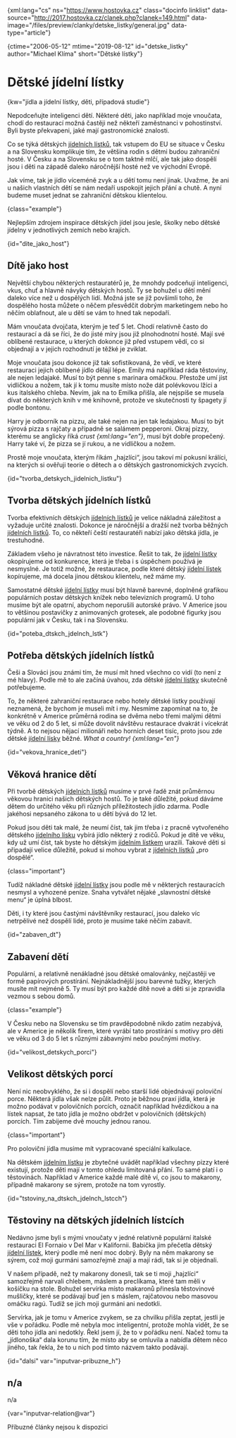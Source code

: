 
{xml:lang="cs" ns="https://www.hostovka.cz" class="docinfo linklist" data-source="http://2017.hostovka.cz/clanek.php?clanek=149.html" data-image="/files/preview/clanky/detske_listky/general.jpg" data-type="article"}

{ctime="2006-05-12" mtime="2019-08-12" id="detske_listky" author="Michael Klíma" short="Dětské lístky"}

# Dětské jídelní lístky

<!-- generated attribute kw by user_updatekw.sh on 2020-07-05, do not edit -->

{kw="jídla a jídelní lístky, děti, případová studie"}

Nepodceňujte inteligenci dětí. Některé děti, jako například moje vnoučata, chodí do restaurací možná častěji než někteří zaměstnanci v pohostinství. Byli byste překvapeni, jaké mají gastronomické znalosti.

Co se týká dětských [jídelních lístků][1], tak vstupem do EU se situace v Česku a na Slovensku komplikuje tím, že většina rodin s dětmi budou zahraniční hosté. V Česku a na Slovensku se o tom taktně mlčí, ale tak jako dospělí jsou i děti na západě daleko náročnější hosté než ve východní Evropě.

Jak víme, tak je jídlo víceméně zvyk a u dětí tomu není jinak. Uvažme, že ani u našich vlastních dětí se nám nedaří uspokojit jejich přání a chutě. A nyní budeme muset jednat se zahraniční dětskou klientelou.

{class="example"}

Nejlepším zdrojem inspirace dětských jídel jsou jesle, školky nebo dětské jídelny v jednotlivých zemích nebo krajích.

{id="dite\_jako\_host"}

## Dítě jako host

Největší chybou některých restauratérů je, že mnohdy podceňují inteligenci, vkus, chuť a hlavně návyky dětských hostů. Ty se bohužel u dětí mění daleko více než u dospělých lidí. Možná jste se již povšimli toho, že dospělého hosta můžete o něčem přesvědčit dobrým marketingem nebo ho něčím oblafnout, ale u dětí se vám to hned tak nepodaří.

Mám vnoučata dvojčata, kterým je teď 5 let. Chodí relativně často do restaurací a dá se říci, že do jisté míry jsou již plnohodnotní hosté. Mají své oblíbené restaurace, u kterých dokonce již před vstupem vědí, co si objednají a v jejich rozhodnutí je těžké je zviklat.

Moje vnoučata jsou dokonce již tak sofistikovaná, že vědí, ve které restauraci jejich oblíbené jídlo dělají lépe. Emily má například ráda těstoviny, ale nejen ledajaké. Musí to být penne s marinara omáčkou. Přestože umí jíst vidličkou a nožem, tak jí k tomu musíte místo nože dát polévkovou lžíci a kus italského chleba. Nevím, jak na to Emilka přišla, ale nejspíše se musela dívat do některých knih v mé knihovně, protože ve skutečnosti ty špagety jí podle bontonu.

Harry je odborník na pizzu, ale také nejen na jen tak ledajakou. Musí to být sýrová pizza s rajčaty a případně se salámem pepperoni. Okraj pizzy, kterému se anglicky říká _crust {xml:lang="en"}_, musí být dobře propečený. Harry také ví, že pizza se jí rukou, a ne vidličkou a nožem.

Prostě moje vnoučata, kterým říkám „hajzlíci“, jsou takoví mí pokusní králíci, na kterých si ověřuji teorie o dětech a o dětských gastronomických zvycích.

{id="tvorba\_detskych\_jidelnich_listku"}

## Tvorba dětských jídelních lístků

Tvorba efektivních dětských [jídelních lístků][1] je velice nákladná záležitost a vyžaduje určité znalosti. Dokonce je náročnější a dražší než tvorba běžných [jídelních lístků][1]. To, co někteří čeští restauratéři nabízí jako dětská jídla, je trestuhodné.

Základem všeho je návratnost této investice. Řešit to tak, že [jídelní lístky][1] okopírujeme od konkurence, která je třeba i s úspěchem používá je nesmyslné. Je totiž možné, že restaurace, podle které dětský [jídelní lístek][1] kopírujeme, má docela jinou dětskou klientelu, než máme my.

Samostatné dětské [jídelní lístky][1] musí být hlavně barevné, doplněné grafikou populárních postav dětských knížek nebo televizních programů. U toho musíme být ale opatrní, abychom neporušili autorské právo. V Americe jsou to většinou postavičky z animovaných grotesek, ale podobné figurky jsou populární jak v Česku, tak i na Slovensku.

{id="poteba\_dtskch\_jdelnch_lstk"}

## Potřeba dětských jídelních lístků

Češi a Slováci jsou známi tím, že musí mít hned všechno co vidí (to není z mé hlavy). Podle mě to ale začíná úvahou, zda dětské [jídelní lístky][1] skutečně potřebujeme.

To, že některé zahraniční restaurace nebo hotely dětské lístky používají neznamená, že bychom je museli mít i my. Nesmíme zapomínat na to, že konkrétně v Americe průměrná rodina se dvěma nebo třemi malými dětmi ve věku od 2 do 5 let, si může dovolit návštěvu restaurace dvakrát i vícekrát týdně. A to nejsou nějací milionáři nebo horních deset tisíc, proto jsou zde dětské [jídelní lísky][1] běžné. _What a country! {xml:lang="en"}_

{id="vekova\_hranice\_deti"}

## Věková hranice dětí

Při tvorbě dětských [jídelních lístků][1] musíme v prvé řadě znát průměrnou věkovou hranici našich dětských hostů. To je také důležité, pokud dáváme dětem do určitého věku při různých příležitostech jídlo zdarma. Podle jakéhosi nepsaného zákona to u dětí bývá do 12 let.

Pokud jsou děti tak malé, že neumí číst, tak jim třeba i z pracně vytvořeného dětského [jídelního lísku][1] vybírá jídlo některý z rodičů. Pokud je dítě ve věku, kdy už umí číst, tak byste ho dětským [jídelním lístkem][1] urazili. Takové děti si připadají velice důležitě, pokud si mohou vybrat z [jídelních lístků][1] „pro dospělé“.

{class="important"}

Tudíž nákladné dětské [jídelní lístky][1] jsou podle mě v některých restauracích nesmysl a vyhozené peníze. Snaha vytvářet nějaké „slavnostní dětské menu“ je úplná blbost.

Děti, i ty které jsou častými návštěvníky restaurací, jsou daleko víc netrpělivé než dospělí lidé, proto je musíme také něčím zabavit.

{id="zabaven_dt"}

## Zabavení dětí

Populární, a relativně nenákladné jsou dětské omalovánky, nejčastěji ve formě papírových prostírání. Nejnákladnější jsou barevné tužky, kterých musíte mít nejméně 5. Ty musí být pro každé dítě nové a děti si je zpravidla vezmou s sebou domů.

{class="example"}

V Česku nebo na Slovensku se tím pravděpodobně nikdo zatím nezabývá, ale v Americe je několik firem, které vyrábí tato prostírání s motivy pro děti ve věku od 3 do 5 let s různými zábavnými nebo poučnými motivy.

{id="velikost\_detskych\_porci"}

## Velikost dětských porcí

Není nic neobvyklého, že si i dospělí nebo starší lidé objednávají poloviční porce. Některá jídla však nelze půlit. Proto je běžnou praxí jídla, která je možno podávat v polovičních porcích, označit například hvězdičkou a na lístek napsat, že tato jídla je možno obdržet v polovičních (dětských) porcích. Tím zabijeme dvě mouchy jednou ranou.

{class="important"}

Pro poloviční jídla musíme mít vypracované speciální kalkulace.

Na dětském [jídelním lístku][1] je zbytečné uvádět například všechny pizzy které existují, protože děti mají v tomto ohledu limitovaná přání. To samé platí i o těstovinách. Například v Americe každé malé dítě ví, co jsou to makarony, případně makarony se sýrem, protože na tom vyrostly.

{id="tstoviny\_na\_dtskch\_jdelnch\_lstcch"}

## Těstoviny na dětských jídelních lístcích

Nedávno jsme byli s mými vnoučaty v jedné relativně populární italské restauraci El Fornaio v Del Mar v Kalifornii. Babička jim přečetla dětský [jídelní lístek][1], který podle mě není moc dobrý. Byly na něm makarony se sýrem, což moji gurmáni samozřejmě znají a mají rádi, tak si je objednali.

V našem případě, než ty makarony donesli, tak se ti moji „hajzlíci“ samozřejmě narvali chlebem, máslem a preclíkama, které tam měli v košíčku na stole. Bohužel servírka místo makaronů přinesla těstovinové mušličky, které se podávají buď jen s máslem, rajčatovou nebo masovou omáčku ragú. Tudíž se jich moji gurmáni ani nedotkli.

Servírka, jak je tomu v Americe zvykem, se za chvilku přišla zeptat, jestli je vše v pořádku. Podle mě nebyla moc inteligentní, protože mohla vidět, že se děti toho jídla ani nedotkly. Řekl jsem jí, že to v pořádku není. Načež tomu ta „jídlonoška“ dala korunu tím, že místo aby se omluvila a nabídla dětem něco jiného, tak řekla, že to u nich pod tímto názvem takto podávají.

{id="dalsi" var="inputvar-pribuzne_h"}

## n/a

n/a

{var="inputvar-relation@var"}

Příbuzné články nejsou k dispozici

 [1]: /jidelni_listek

